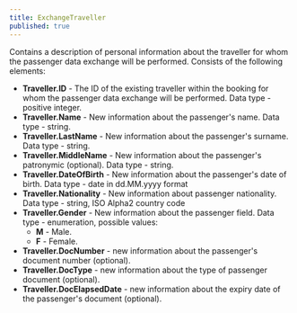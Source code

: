 ```yaml
---
title: ExchangeTraveller
published: true
---
```


Contains a description of personal information about the traveller for whom the passenger data exchange will be performed. Consists of the following elements:

- **Traveller.ID** - The ID of the existing traveller within the booking for whom the passenger data exchange will be performed. Data type - positive integer.
- **Traveller.Name** - New information about the passenger's name. Data type - string.
- **Traveller.LastName** - New information about the passenger's surname. Data type - string.
- **Traveller.MiddleName** - New information about the passenger's patronymic (optional). Data type - string.
- **Traveller.DateOfBirth** - New information about the passenger's date of birth. Data type - date in dd.MM.yyyy format
- **Traveller.Nationality** - New information about passenger nationality. Data type - string, ISO Alpha2 country code
- **Traveller.Gender** - New information about the passenger field. Data type - enumeration, possible values:
    -   **M** - Male.
    -   **F** - Female.
- **Traveller.DocNumber** - new information about the passenger's document number (optional).
- **Traveller.DocType** - new information about the type of passenger document (optional).
- **Traveller.DocElapsedDate** - new information about the expiry date of the passenger's document (optional).

